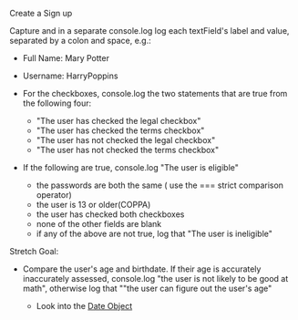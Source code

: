 Create a Sign up

Capture and in a separate console.log log each textField's label and value, separated by a colon and space, e.g.:

 - Full Name: Mary Potter
 - Username: HarryPoppins


 - For the checkboxes, console.log the two statements that are true from the following four:

    - "The user has checked the legal checkbox"
    - "The user has checked the terms checkbox"
    - "The user has not checked the legal checkbox"
    - "The user has not checked the terms checkbox"


 - If the following are true, console.log "The user is eligible"

    - the passwords are both the same ( use the === strict comparison operator)
    - the user is 13 or older(COPPA)
    - the user has checked both checkboxes
    - none of the other fields are blank
    - if any of the above are not true, log that "The user is ineligible"

Stretch Goal:

 - Compare the user's age and birthdate. If their age is accurately inaccurately assessed, console.log "the user is not likely to be good at math", otherwise log that ""the user can figure out the user's age"

    - Look into the [Date Object](https://developer.mozilla.org/en-US/docs/Web/JavaScript/Reference/Global_Objects/Date)